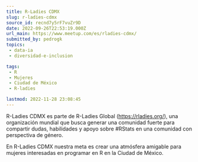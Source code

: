 ```yaml
---
title: R-Ladies CDMX
slug: r-ladies-cdmx
source_id: recnd7y5rF7vuZr9D
date: 2022-09-26T22:53:19.000Z
url_main: https://www.meetup.com/es/rladies-cdmx/
submitted_by: pedrogk
topics: 
 - data-ia
 - diversidad-e-inclusion

tags: 
 - R
 - Mujeres
 - Ciudad de México
 - R-ladies

lastmod: 2022-11-28 23:08:45
---
```


R-Ladies CDMX es parte de R-Ladies Global (<https://rladies.org/>), una organización mundial que busca generar una comunidad fuerte para compartir dudas, habilidades y apoyo sobre #RStats en una comunidad con perspectiva de género.

En R-Ladies CDMX nuestra meta es crear una atmósfera amigable para mujeres interesadas en programar en R en la Ciudad de México.
